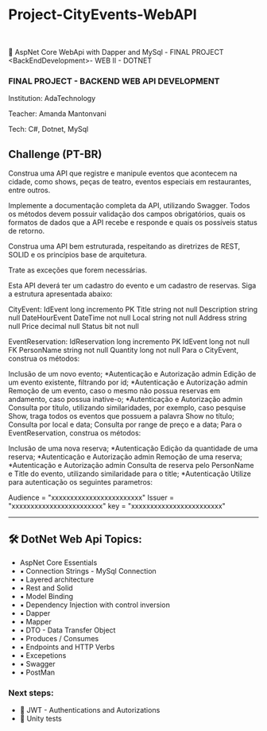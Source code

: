 # Project-CityEvents-WebAPI
<br>

🎯 AspNet Core WebApi with Dapper and MySql - FINAL PROJECT &lt;BackEndDevelopment>- WEB II - DOTNET 


<h3> FINAL PROJECT - BACKEND WEB API DEVELOPMENT </h3>
<p> Institution: AdaTechnology</p>
<p> Teacher: Amanda Mantonvani</p>
<p> Tech: C#, Dotnet, MySql</p>


<h2> Challenge (PT-BR) </h2>

Construa uma API que registre e manipule eventos que acontecem na cidade, como shows, peças de teatro, eventos especiais em restaurantes, entre outros.

Implemente a documentação completa da API, utilizando Swagger. Todos os métodos devem possuir validação dos campos obrigatórios, quais os formatos de dados que a API recebe e responde e quais os possíveis status de retorno.

Construa uma API bem estruturada, respeitando as diretrizes de REST, SOLID e os princípios base de arquitetura.

Trate as exceções que forem necessárias.

Esta API deverá ter um cadastro do evento e um cadastro de reservas. Siga a estrutura apresentada abaixo:

CityEvent:
IdEvent             long         incremento PK
Title                 string        not null
Description            string        null
DateHourEvent        DateTime    not null
Local                string        not null
Address                string        null
Price                decimal        null
Status                bit        not null

EventReservation:
IdReservation        long        incremento PK
IdEvent                long        not null FK
PersonName            string        not null
Quantity            long        not null
Para o CityEvent, construa os métodos:

Inclusão de um novo evento; *Autenticação e Autorização admin
Edição de um evento existente, filtrando por id; *Autenticação e Autorização admin
Remoção de um evento, caso o mesmo não possua reservas em andamento, caso possua inative-o; *Autenticação e Autorização admin
Consulta por título, utilizando similaridades, por exemplo, caso pesquise Show, traga todos os eventos que possuem a palavra Show no título;
Consulta por local e data;
Consulta por range de preço e a data;
Para o EventReservation, construa os métodos:

Inclusão de uma nova reserva; *Autenticação
Edição da quantidade de uma reserva; *Autenticação e Autorização admin
Remoção de uma reserva; *Autenticação e Autorização admin
Consulta de reserva pelo PersonName e Title do evento, utilizando similaridade para o title; *Autenticação
Utilize para autenticação os seguintes parametros:

Audience = "xxxxxxxxxxxxxxxxxxxxxxxx"
Issuer = "xxxxxxxxxxxxxxxxxxxxxxxx"
key = "xxxxxxxxxxxxxxxxxxxxxxxx"

<hr> 

<h2> 🛠 DotNet Web Api Topics:</h2>
<ul>
  <li> AspNet Core Essentials </li>
   <li>▪️ Connection Strings - MySql Connection </li>
   <li>▪️ Layered architecture </li>
   <li>▪️ Rest and Solid </li>
   <li>▪️ Model Binding </li>
   <li>▪️ Dependency Injection with control inversion </li>
   <li>▪️ Dapper </li>
   <li>▪️ Mapper </li>
   <li>▪️ DTO - Data Transfer Object</li>
   <li>▪️ Produces / Consumes </li>
   <li>▪️ Endpoints and HTTP Verbs</li>
   <li>▪️ Excepetions </li>
   <li>▪️ Swagger </li>
   <li>▪️ PostMan </li>
</ul>

<h3> Next steps: </h3>

<ul>
  <li> 🚨 JWT - Authentications and Autorizations </li>
  <li> 🚨 Unity tests </li>
</ul>


